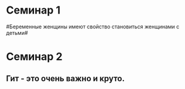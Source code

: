 # Семинар 1

#Беременные женщины имеют свойство становиться женщинами с детьми#

# Семинар 2

## Гит - это очень важно и круто.
